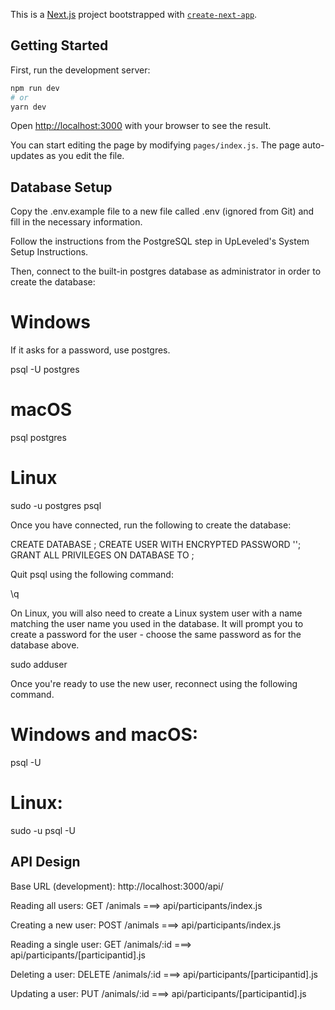 This is a [Next.js](https://nextjs.org/) project bootstrapped with [`create-next-app`](https://github.com/vercel/next.js/tree/canary/packages/create-next-app).

## Getting Started

First, run the development server:

```bash
npm run dev
# or
yarn dev
```

Open [http://localhost:3000](http://localhost:3000) with your browser to see the result.

You can start editing the page by modifying `pages/index.js`. The page auto-updates as you edit the file.

## Database Setup

Copy the .env.example file to a new file called .env (ignored from Git) and fill in the necessary information.

Follow the instructions from the PostgreSQL step in UpLeveled's System Setup Instructions.

Then, connect to the built-in postgres database as administrator in order to create the database:

# Windows

If it asks for a password, use postgres.

psql -U postgres

# macOS

psql postgres

# Linux

sudo -u postgres psql

Once you have connected, run the following to create the database:

CREATE DATABASE <database name>;
CREATE USER <user name> WITH ENCRYPTED PASSWORD '<user password>';
GRANT ALL PRIVILEGES ON DATABASE <database name> TO <user name>;

Quit psql using the following command:

\q

On Linux, you will also need to create a Linux system user with a name matching the user name you used in the database. It will prompt you to create a password for the user - choose the same password as for the database above.

sudo adduser <user name>

Once you're ready to use the new user, reconnect using the following command.

# Windows and macOS:

psql -U <user name> <database name>

# Linux:

sudo -u <user name> psql -U <user name> <database name>

## API Design

Base URL (development): http://localhost:3000/api/

Reading all users: GET /animals ===> api/participants/index.js

Creating a new user: POST /animals ===> api/participants/index.js

Reading a single user: GET /animals/:id ===> api/participants/[participantid].js

Deleting a user: DELETE /animals/:id ===> api/participants/[participantid].js

Updating a user: PUT /animals/:id ===> api/participants/[participantid].js
